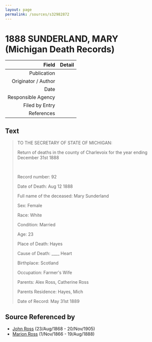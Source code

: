 ```yaml
---
layout: page
permalink: /sources/s32982872
---
```


# 1888 SUNDERLAND, MARY (Michigan Death Records)

Field | Detail
---:|:---
Publication | 
Originator / Author | 
Date | 
Responsible Agency | 
Filed by Entry | 
References | 

## Text

> TO THE SECRETARY OF STATE OF MICHIGAN:
>
> Return of deaths in the county of Charlevoix for the year ending December 31st 1888
>
> <br/>
>
> Record number: 92
>
> Date of Death: Aug 12 1888
>
> Full name of the deceased: Mary Sunderland
>
> Sex: Female
>
> Race: White
>
> Condition: Married
>
> Age: 23
>
> Place of Death: Hayes
>
> Cause of Death: ____ Heart
>
> Birthplace: Scotland
>
> Occupation: Farmer's Wife
>
> Parents: Alex Ross, Catherine Ross
>
> Parents Residence: Hayes, Mich
>
> Date of Record: May 31st 1889
>

## Source Referenced by

* [John Ross](../people/@16505504@-john-ross-b1868-8-23-d1905-11-20.md) (23/Aug/1868 - 20/Nov/1905)
* [Marion Ross](../people/@75416110@-marion-ross-b1866-11-1-d1888-8-19.md) (1/Nov/1866 - 19/Aug/1888)
